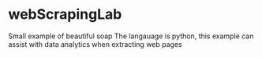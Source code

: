 # webScrapingLab
Small example of beautiful soap
The langauage is python, this example can assist with data analytics when extracting web pages
